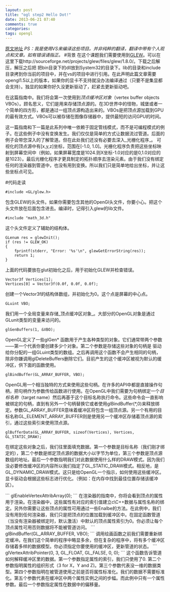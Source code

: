 ```yaml
---
layout: post
title: "ogl step2 Hello Dot!"
date: 2013-06-21 07:40
comments: true
categories: 
tags: opengl
---
```

[原文地址](http://ogldev.atspace.co.uk/www/tutorial02/tutorial02.html)
_PS：我是使用VS来编译这些项目。并非纯粹的翻译，翻译中带有个人观点和文章。如有错误请指正。_
#背景
在这个课题我们需要使用到[GLEW](http://en.wikipedia.org/wiki/Glew  "OpenGL Extension Wrangler Library ")。可以在这里下载http://sourceforge.net/projects/glew/files/glew/1.8.0/。下载之后解压，解压之后把
把bin目录下的dll放到System32的目录下。lib的目录和include目录拷到你当前的项目中，并在vs的项目中进行引用。在此声明此篇文章需要opengl1.5以上的版本，如果你的显卡不支持就没办法编译通过（只要不是集显都会支持）。独显的如果你好久没更新驱动了，赶紧去更新驱动吧。

在这篇指南中。我们将会第一次使用到*顶点缓冲区对象*（vertex buffer objects VBOs）。顾名思义，它们是用来存储顶点源的。在3D世界中的怪物，城堡或者一个简单的四方形，都是通过一组顶点源构造出来的。VBOs是把顶点源加载到GPU的最有效方式。VBOs可以被存储在图像存储器中，提供最短的访问GPU的时间。

这一篇指南和下一篇是此系列中唯一依赖于固定管线模式，而不是可编程模式的例子。在这些例子中没有变换发生。我们仅仅是简单的方式让数据流过管道。后面的例子会带您深入的了解管道。但在此处我们还没有必要去深入_光栅化程序_。 可视化的顶点源中有[x,y,z]坐标，范围在[-1.0, 1.0]。光栅化程序负责把这些坐标映射到屏幕空间中（例如，如果屏幕宽度是1024.则X坐标-1.0对应的是0,1.0对应的是1023）。最后光栅化程序才更具制定的拓扑顺序去渲染元素。由于我们没有绑定任何的渲染器到管道中，也没有用到变换。所以我们只是简单地给出坐标，并让这些坐标点可见。

#代码走读
```
#include <GL/glew.h>
```
包含GLEW的头文件。如果你需要包含其他的OpenGl头文件，你要小心。把这个头文件放在后面包含进去。编译时，记得引入glew的lib文件。
```
#include "math_3d.h"
```
这个头文件定义了辅助的结构体。
```
GLenum res = glewInit();
if (res != GLEW_OK)
{
	fprintf(stderr, "Error: '%s'\n", glewGetErrorString(res));
	return 1;
}
```
上面的代码要放在glut初始化之后，用于初始化GLEW并检查错误。
```
Vector3f Vertices[1];
Vertices[0] = Vector3f(0.0f, 0.0f, 0.0f);
```
创建一个Vector3f的结构体数组，并初始化为0。这个点是屏幕的中心点。
```
GLuint VBO;
```
我们用一个全局变量来存储_顶点缓冲区对象_。大部分的OpenGL对象是通过GLunit类型的变量来访问的。
```
glGenBuffers(1, &VBO);
```
OpenGL定义了一些glGen* 函数用于产生各种类型的对象。它们通常带两个参数——第一个代表你要创建多少个对象。第二个参数是存储这些对象的句柄是 驱动给你分配的一组GLuint类型的数组。之后再调用这个函数不会产生相同的句柄，除非你嫌调用glDeleteBuffers删除它们。目前产生的这个缓冲区被视为默认的缓冲区，供下面的函数使用。
```
glBindBuffer(GL_ARRAY_BUFFER, VBO);
```
OpenGL用一个相当独特的方式来使用这些句柄。在许多的API中都是直接操作句柄，把句柄作为参数传给函数进行使用。在OpenGL中我们需要为句柄绑定一个*目标名称*（target name）然后再基于这个目标名称执行命令。这些命令会一直影响被绑定的句柄，直到有另外一个句柄替换它或者使用glBindBuffer(*,0)来释放绑定。参数GL_ARRAY_BUFFER意味着缓冲区将包含一组顶点源。另一个有用的目标名称GL_ELEMENT_ARRAY_BUFFER则是使用另一个缓冲区存储着顶点源的索引，通过这些索引来使用顶点源。
```
glBufferData(GL_ARRAY_BUFFER, sizeof(Vertices), Vertices, GL_STATIC_DRAW);
```
在绑定这些对象之后，我们往里面填充数据。第一个参数是目标名称（我们刚才绑定的），第二个参数是绑定顶点源的数据大小以字节为单位，第三个参数是顶点源数组的地址。最后一个参数指明我们对此数据使用什么样的DRAW模式。因为我们没必要修改缓冲区的内容所以我们指定了GL_STATIC_DRAW模式。相反地，是GL_DYNAMIC_DRAW模式。这只是给OpenGL一个指示，如何使用这些缓冲区。显卡驱动会根据这些标志进行优化。（例如：在内存中找到最佳位置存储该缓冲区）。
<!-- more --!>
```
glEnableVertexAttribArray(0);
```
在渲染器的指南中，你将会看到顶点的属性用于渲染。在渲染器中，这些属性有对应的索引值建立c\C++数据与属性名称的绑定。另外你需要让这些顶点的属性可用通过一些Enalbe的方法。在此例中，我们没有用到任何渲染器，我们只是把顶点的位置加载到缓冲区中。在固定函数管道（当没有渲染器被绑定时，默认激活）中默认的顶点属性索引为0。你必须让每个顶点属性可用否则数据将不能被管道访问。
```
glBindBuffer(GL_ARRAY_BUFFER, VBO);
```
调用绘画函数之前我们需要重新绑定缓冲。在我们这个简单的程序中略显多余，但在复杂的程序中，将有多个缓冲区存储着多样的数据模型。你必须指定你要使用的缓冲区，更新管道的状态。
```
glVertexAttribPointer(0, 3, GL_FLOAT, GL_FALSE, 0, 0);
```
这个函数告诉管道如何解释缓冲区里的数据。第一个参数指定属性的索引，我们只使用了0. 第二个参数指明属性的组织形式（3 for X，Y and Z)。第三个参数代表没一维的数据类型。第四个参数指明在被管道使用之前是否将属性标准化。我们的数据不需要标准化。第五个参数代表在缓冲区中两个属性实例之间的步幅。而此例中只有一个属性参数。最后一个参数指定属性在数据中的偏移量。




